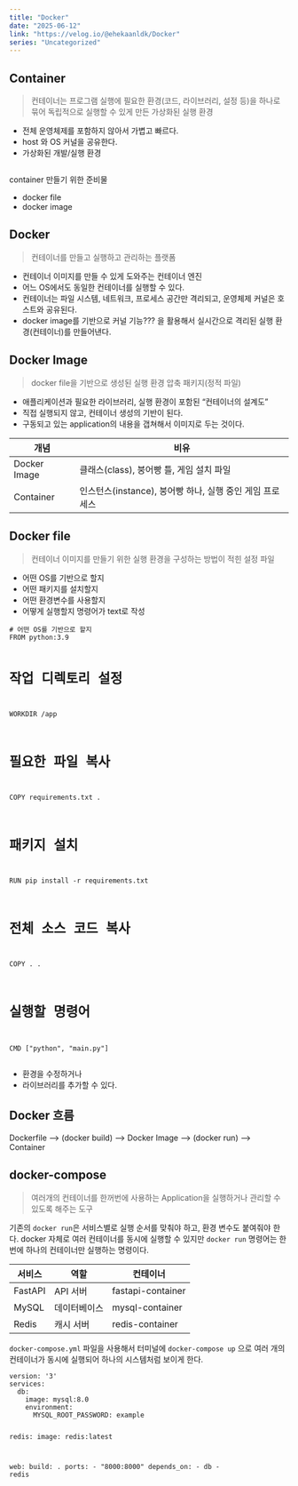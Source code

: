```yaml
---
title: "Docker"
date: "2025-06-12"
link: "https://velog.io/@ehekaanldk/Docker"
series: "Uncategorized"
---
```


<h2 id="container">Container</h2>
<blockquote>
<p>컨테이너는 프로그램 실행에 필요한 환경(코드, 라이브러리, 설정 등)을 하나로 묶어
독립적으로 실행할 수 있게 만든 가상화된 실행 환경</p>
</blockquote>
<ul>
<li>전체 운영체제를 포함하지 않아서 가볍고 빠르다.</li>
<li>host 와 OS 커널을 공유한다.</li>
<li>가상화된 개발/실행 환경</li>
</ul>
<p><img alt="" src="https://velog.velcdn.com/images/ehekaanldk/post/7b2ea075-d3ee-4b90-b028-ea5780b0111d/image.png" /></p>
<p>container 만들기 위한 준비물</p>
<ul>
<li>docker file</li>
<li>docker image</li>
</ul>
<h2 id="docker">Docker</h2>
<blockquote>
<p>컨테이너를 만들고 실행하고 관리하는 플랫폼</p>
</blockquote>
<ul>
<li>컨테이너 이미지를 만들 수 있게 도와주는 컨테이너 엔진</li>
<li>어느 OS에서도 동일한 컨테이너를 실행할 수 있다. </li>
<li>컨테이너는 파일 시스템, 네트워크, 프로세스 공간만 격리되고, 운영체제 커널은 호스트와 공유된다.</li>
<li>docker image를 기반으로 커널 기능??? 을 활용해서 실시간으로 격리된 실행 환경(컨테이너)를 만들어낸다. </li>
</ul>
<h2 id="docker-image">Docker Image</h2>
<blockquote>
<p>docker file을 기반으로 생성된 실행 환경 압축 패키지(정적 파일)</p>
</blockquote>
<ul>
<li>애플리케이션과 필요한 라이브러리, 실행 환경이 포함된 “컨테이너의 설계도”</li>
<li>직접 실행되지 않고, 컨테이너 생성의 기반이 된다. </li>
<li>구동되고 있는 application의 내용을 갭쳐해서 이미지로 두는 것이다. </li>
</ul>
<table>
<thead>
<tr>
<th>개념</th>
<th>비유</th>
</tr>
</thead>
<tbody><tr>
<td>Docker Image</td>
<td>클래스(class), 붕어빵 틀, 게임 설치 파일</td>
</tr>
<tr>
<td>Container</td>
<td>인스턴스(instance), 붕어빵 하나, 실행 중인 게임 프로세스</td>
</tr>
</tbody></table>
<h2 id="docker-file">Docker file</h2>
<blockquote>
<p>컨테이너 이미지를 만들기 위한 실행 환경을 구성하는 방법이 적힌 설정 파일</p>
</blockquote>
<ul>
<li>어떤 OS를 기반으로 할지</li>
<li>어떤 패키지를 설치할지</li>
<li>어떤 환경변수를 사용할지</li>
<li>어떻게 실행할지
명령어가 text로 작성</li>
</ul>
<pre><code># 어떤 OS를 기반으로 할지
FROM python:3.9

# 작업 디렉토리 설정
WORKDIR /app

# 필요한 파일 복사
COPY requirements.txt .

# 패키지 설치
RUN pip install -r requirements.txt

# 전체 소스 코드 복사
COPY . .

# 실행할 명령어
CMD [&quot;python&quot;, &quot;main.py&quot;]</code></pre><ul>
<li>환경을 수정하거나</li>
<li>라이브러리를 추가할 수 있다.</li>
</ul>
<h2 id="docker-흐름">Docker 흐름</h2>
<p>Dockerfile ⟶ (docker build) ⟶ Docker Image ⟶ (docker run) ⟶ Container</p>
<h2 id="docker-compose">docker-compose</h2>
<blockquote>
<p>여러개의 컨테이너를 한꺼번에 사용하는 Application을 실행하거나 관리할 수 있도록 해주는 도구</p>
</blockquote>
<p>기존의 <code>docker run</code>은 서비스별로 실행 순서를 맞춰야 하고, 환경 변수도 붙여줘야 한다. 
docker 자체로 여러 컨테이너를 동시에 실행할 수 있지만 <code>docker run</code> 명령어는 한번에 하나의 컨테이너만 실행하는 명령이다.</p>
<table>
<thead>
<tr>
<th>서비스</th>
<th>역할</th>
<th>컨테이너</th>
</tr>
</thead>
<tbody><tr>
<td>FastAPI</td>
<td>API 서버</td>
<td>fastapi-container</td>
</tr>
<tr>
<td>MySQL</td>
<td>데이터베이스</td>
<td>mysql-container</td>
</tr>
<tr>
<td>Redis</td>
<td>캐시 서버</td>
<td>redis-container</td>
</tr>
</tbody></table>
<p><code>docker-compose.yml</code> 파일을 사용해서 터미널에 <code>docker-compose up</code> 으로 여러 개의 컨테이너가 동시에 실행되어 하나의 시스템처럼 보이게 한다. </p>
<pre><code>version: '3'
services:
  db:
    image: mysql:8.0
    environment:
      MYSQL_ROOT_PASSWORD: example

  redis:
    image: redis:latest

  web:
    build: .
    ports:
      - &quot;8000:8000&quot;
    depends_on:
      - db
      - redis</code></pre>

